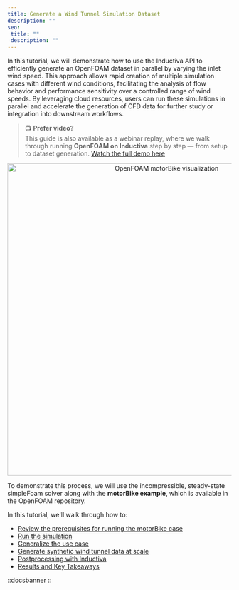 ```yaml
---
title: Generate a Wind Tunnel Simulation Dataset
description: ""
seo:
 title: ""
 description: ""
---
```


In this tutorial, we will demonstrate how to use the Inductiva API to efficiently generate an OpenFOAM dataset 
in parallel by varying the inlet wind speed. This approach allows rapid creation of multiple simulation cases 
with different wind conditions, facilitating the analysis of flow behavior and performance sensitivity over 
a controlled range of wind speeds. By leveraging cloud resources, users can run these simulations in parallel 
and accelerate the generation of CFD data for further study or integration into downstream workflows.

> 📺 **Prefer video?**  
> This guide is also available as a webinar replay, where we walk through running **OpenFOAM on Inductiva** step by step — from setup to dataset generation. [Watch the full demo here](../../webinars/openfoam-cfd-dataset)

<p align="center"><img src="openfoam/bike_pressure_field.png" alt="OpenFOAM motorBike visualization" width="700"></p>

To demonstrate this process, we will use the incompressible, steady-state simpleFoam solver along with 
the **motorBike example**, which is available in the OpenFOAM repository.

In this tutorial, we'll walk through how to:
- [Review the prerequisites for running the motorBike case](/guides/openfoam/tutorials/generate-wind-tunnel-dataset/sections/section1)
- [Run the simulation](/guides/openfoam/tutorials/generate-wind-tunnel-dataset/sections/section2)
- [Generalize the use case](/guides/openfoam/tutorials/generate-wind-tunnel-dataset/sections/section3)
- [Generate synthetic wind tunnel data at scale](/guides/openfoam/tutorials/generate-wind-tunnel-dataset/sections/section4)
- [Postprocessing with Inductiva](/guides/openfoam/tutorials/generate-wind-tunnel-dataset/sections/section5)
- [Results and Key Takeaways](/guides/openfoam/tutorials/generate-wind-tunnel-dataset/sections/section6)

::docsbanner
::